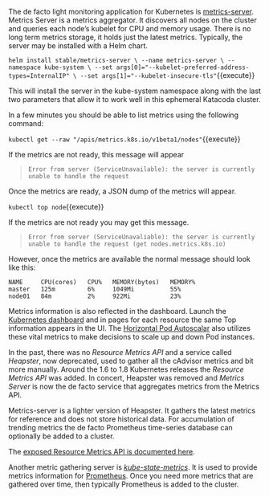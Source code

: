 The de facto light monitoring application for Kubernetes is [metrics-server](https://github.com/kubernetes-incubator/metrics-server). Metrics Server is a metrics aggregator. It discovers all nodes on the cluster and queries each node’s kubelet for CPU and memory usage. There is no long term metrics storage, it holds just the latest metrics. Typically, the server may be installed with a Helm chart.

`helm install stable/metrics-server \
--name metrics-server \
--namespace kube-system \
--set args[0]="--kubelet-preferred-address-types=InternalIP" \
--set args[1]="--kubelet-insecure-tls"`{{execute}}

This will install the server in the kube-system namespace along with the last two parameters that allow it to work well in this ephemeral Katacoda cluster.

In a few minutes you should be able to list metrics using the following command:

`kubectl get --raw "/apis/metrics.k8s.io/v1beta1/nodes"`{{execute}}

If the metrics are not ready, this message will appear

> `Error from server (ServiceUnavailable): the server is currently unable to handle the request`

Once the metrics are ready, a JSON dump of the metrics will appear.

`kubectl top node`{{execute}}

If the metrics are not ready you may get this message.

> `Error from server (ServiceUnavaliable): the server is currently unable to handle the request (get nodes.metrics.k8s.io)`

However, once the metrics are available the normal message should look like this:

```
NAME     CPU(cores)   CPU%   MEMORY(bytes)   MEMORY%
master   125m         6%     1049Mi          55%
node01   84m          2%     922Mi           23%
```

Metrics information is also reflected in the dashboard. Launch the [Kubernetes dashboard](https://[[HOST_SUBDOMAIN]]-30000-[[KATACODA_HOST]].environments.katacoda.com/) and in pages for each resource the same Top information appears in the UI. The [Horizontal Pod Autoscalar](https://kubernetes.io/docs/tasks/run-application/horizontal-pod-autoscale/) also utilizes these vital metrics to make decisions to scale up and down Pod instances.

In the past, there was no _Resource Metrics API_ and a service called _Heapster_, now deprecated, used to gather all the cAdvisor metrics and bit more manually. Around the 1.6 to 1.8 Kubernetes releases the _Resource Metrics API_ was added. In concert, Heapster was removed and _Metrics Server_ is now the de facto service that aggregates metrics from the Metrics API.

Metrics-server is a lighter version of Heapster. It gathers the latest metrics for reference and does not store historical data. For accumulation of trending metrics the de facto Prometheus time-series database can optionally be added to a cluster.

The [exposed Resource Metrics API is documented here](https://github.com/kubernetes/community/blob/master/contributors/design-proposals/instrumentation/resource-metrics-api.md).

Another metric gathering server is [_kube-state-metrics_](https://github.com/kubernetes/kube-state-metrics#kube-state-metrics-vs-metrics-server). It is used to provide metrics information for [Prometheus](https://prometheus.io/). Once you need more metrics that are gathered over time, then typically Prometheus is added to the cluster.
